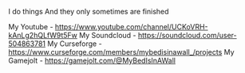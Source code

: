 I do things
And they only sometimes are finished

My Youtube - https://www.youtube.com/channel/UCKoVRH-kAnLg2hQLfW9t5Fw
My Soundcloud - https://soundcloud.com/user-504863781
My Curseforge - https://www.curseforge.com/members/mybedisinawall_/projects
My Gamejolt - https://gamejolt.com/@MyBedIsInAWall
